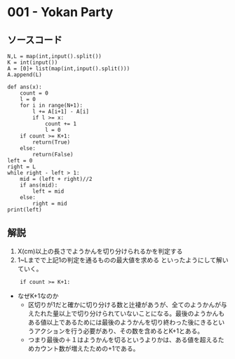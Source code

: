 # 001 - Yokan Party
## ソースコード
```
N,L = map(int,input().split())
K = int(input())
A = [0]+ list(map(int,input().split()))
A.append(L)

def ans(x):
    count = 0
    l = 0
    for i in range(N+1):
        l += A[i+1] - A[i]
        if l >= x:
            count += 1
            l = 0
    if count >= K+1:
        return(True)
    else:
        return(False)
left = 0
right = L
while right - left > 1:
    mid = (left + right)//2
    if ans(mid):
        left = mid
    else:
        right = mid
print(left)
```
## 解説
1. X(cm)以上の長さでようかんを切り分けられるかを判定する
2. 1~Lまでで上記1の判定を通るものの最大値を求める
といったようにして解いていく。

```
    if count >= K+1:
```
- なぜK+1なのか
    - 区切りが1だと確かに切り分ける数と辻褄があうが、全てのようかんが与えたれた量以上で切り分けられていないことになる。最後のようかんもある値以上であるためには最後のようかんを切り終わった後にきるというアクションを行う必要があり、その数を含めるとK+1とある。
    - つまり最後の＋１はようかんを切るというよりかは、ある値を超えるためカウント数が増えたための+1である。